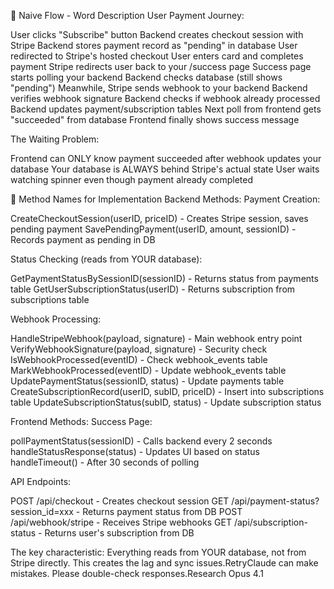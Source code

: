 📝 Naive Flow - Word Description
User Payment Journey:

User clicks "Subscribe" button
Backend creates checkout session with Stripe
Backend stores payment record as "pending" in database
User redirected to Stripe's hosted checkout
User enters card and completes payment
Stripe redirects user back to your /success page
Success page starts polling your backend
Backend checks database (still shows "pending")
Meanwhile, Stripe sends webhook to your backend
Backend verifies webhook signature
Backend checks if webhook already processed
Backend updates payment/subscription tables
Next poll from frontend gets "succeeded" from database
Frontend finally shows success message

The Waiting Problem:

Frontend can ONLY know payment succeeded after webhook updates your database
Your database is ALWAYS behind Stripe's actual state
User waits watching spinner even though payment already completed

🔧 Method Names for Implementation
Backend Methods:
Payment Creation:

CreateCheckoutSession(userID, priceID) - Creates Stripe session, saves pending payment
SavePendingPayment(userID, amount, sessionID) - Records payment as pending in DB

Status Checking (reads from YOUR database):

GetPaymentStatusBySessionID(sessionID) - Returns status from payments table
GetUserSubscriptionStatus(userID) - Returns subscription from subscriptions table

Webhook Processing:

HandleStripeWebhook(payload, signature) - Main webhook entry point
VerifyWebhookSignature(payload, signature) - Security check
IsWebhookProcessed(eventID) - Check webhook_events table
MarkWebhookProcessed(eventID) - Update webhook_events table
UpdatePaymentStatus(sessionID, status) - Update payments table
CreateSubscriptionRecord(userID, subID, priceID) - Insert into subscriptions table
UpdateSubscriptionStatus(subID, status) - Update subscription status

Frontend Methods:
Success Page:

pollPaymentStatus(sessionID) - Calls backend every 2 seconds
handleStatusResponse(status) - Updates UI based on status
handleTimeout() - After 30 seconds of polling

API Endpoints:

POST /api/checkout - Creates checkout session
GET /api/payment-status?session_id=xxx - Returns payment status from DB
POST /api/webhook/stripe - Receives Stripe webhooks
GET /api/subscription-status - Returns user's subscription from DB

The key characteristic: Everything reads from YOUR database, not from Stripe directly. This creates the lag and sync issues.RetryClaude can make mistakes. Please double-check responses.Research Opus 4.1
